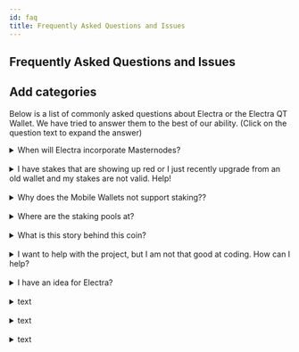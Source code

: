 ```yaml
---
id: faq
title: Frequently Asked Questions and Issues
---
```


## Frequently Asked Questions and Issues
## Add categories
Below is a list of commonly asked questions about Electra or the Electra QT Wallet. We have tried to answer them to the best of our ability. (Click on the question text to expand the answer)

<details><summary>When will Electra incorporate Masternodes?</summary>
<p>
<br />
At this time, masternodes will not be supported. This is due to the current supply and the rewards of the masternodes will not offset the cost of hosting. Our chain at this point is highly stable and thus masternodes are not needed.
</p>
</details>

<br />

<details><summary>I have stakes that are showing up red or I just recently upgrade from an old wallet and my stakes are not valid. Help!</summary>
<p>
<br />
You have been staking on the old blockchain. In order to be rewarded with coins that are valid on our current chain you need to use a current supported wallet. Doing staking on the blockchain is protecting the network. When you protect the network and your using an old unsupported wallet, your are protecting a different chain and thus the coins do not exist on our current chain as we have had two hard forks since October 2018.

ADD PICTURES HERE OF FORKED CHAIN AND NEW STAKING GUIDE
</p>
</details>

<br />

<details><summary>Why does the Mobile Wallets not support staking??</summary>
<p>
<br />
It's not possible with current technology. As they need to be online and current. The mobile wallet only downloads what are called headers so it is simple and lite wallet. This allows for the fast sync. If your mobile wallet did support it, the cpu on the mobile device would be hot most of the time. The mobile wallet's purpose is more for spending like a wallet you may keep on your person. To stake, you also need to leave your coins untouched too.
</p>
</details>

<br />

<details><summary>Where are the staking pools at?</summary>
<p>
<br />
As the saying goes, not your keys, not your coins. With staking pools, the person who runs them has the private keys. This allows them to access your coins at ANY time and stake them how they wish or even move your coins. Yes, everyone wants to make more Electra! But at the expense to have your coins vulnerable, the Electra Team does not support it. This is not stopping individuals to make their own staking pools but this is why we do not support voting on those type of listings. As it is common if something happens to a user's coins, Electra Team is blamed. Stay safe and hold your own coins.
</p>
</details>

<br />

<details><summary>What is this story behind this coin?</summary>
<p>
<br />
Read this link to find out the story behind Electra!
</p>
</details>

<br />

<details><summary>I want to help with the project, but I am not that good at coding. How can I help?</summary>
<p>
<br />
This project needs a ton of volunteers from project managers, coders, support team, documentation writers, marketers, etc. You have any skill using a computer or with cordinating projects, we could use your help! We want to get to know you first so show some support and have discussions on our main forms of communication. Then let us know your interested in helping out. Do note, that being on the team doesn't give you "secret access" or anything like that.
</p>
</details>

<br />

<details><summary>I have an idea for Electra?</summary>
<p>
<br />
You do? What are you waiting for? Let us know!
</p>
</details>

<br />

<details><summary>text</summary>
<p>
<br />
More Text Here
</p>
</details>

<br />

<details><summary>text</summary>
<p>
<br />
More Text Here
</p>
</details>

<br />

<details><summary>text</summary>
<p>
<br />
More Text Here
</p>
</details>

